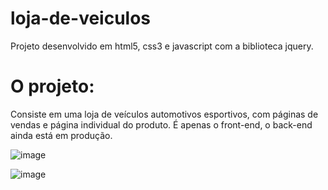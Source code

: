 # loja-de-veiculos

Projeto desenvolvido em html5, css3 e javascript com a biblioteca jquery.

# O projeto:

Consiste em uma loja de veículos automotivos esportivos, com páginas de vendas e página individual do produto. 
É apenas o front-end, o back-end ainda está em produção. 



![image](https://user-images.githubusercontent.com/60331806/84337316-a2d7e980-ab6f-11ea-9358-1e6dad08720b.png)


![image](https://user-images.githubusercontent.com/60331806/84337506-17128d00-ab70-11ea-8e16-3449062135ab.png)
